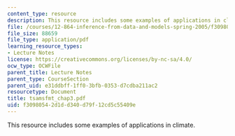 ```yaml
---
content_type: resource
description: This resource includes some examples of applications in climate.
file: /courses/12-864-inference-from-data-and-models-spring-2005/f30980542d1dd340d79f12cd5c55409e_tsamsfmt_chap3.pdf
file_size: 88659
file_type: application/pdf
learning_resource_types:
- Lecture Notes
license: https://creativecommons.org/licenses/by-nc-sa/4.0/
ocw_type: OCWFile
parent_title: Lecture Notes
parent_type: CourseSection
parent_uid: e31ddbff-1ff0-3bfb-0353-d7cdba211ac2
resourcetype: Document
title: tsamsfmt_chap3.pdf
uid: f3098054-2d1d-d340-d79f-12cd5c55409e
---
```

This resource includes some examples of applications in climate.